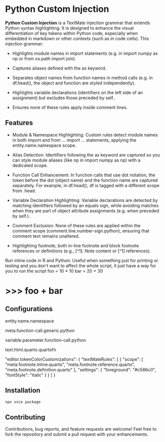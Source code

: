 # Python Custom Injection

**Python Custom Injection** is a TextMate injection grammar that extends Python syntax highlighting. It is designed to enhance the visual differentiation of key tokens within Python code, especially when embedded in markdown or other contexts (such as in code cells). This injection grammar:

- Highlights module names in import statements (e.g. in import numpy as np or from os.path import join).

- Captures aliases defined with the as keyword.

- Separates object names from function names in method calls (e.g. in df.head(), the object and function are styled independently).

- Highlights variable declarations (identifiers on the left side of an assignment) but excludes those preceded by self..

- Ensures none of these rules apply inside comment lines.

## Features
- Module & Namespace Highlighting: Custom rules detect module names in both import and from ... import ... statements, applying the entity.name.namespace scope.

- Alias Detection: Identifiers following the as keyword are captured so you can style module aliases (like np in import numpy as np) with a dedicated scope.

- Function Call Enhancement: In function calls that use dot notation, the token before the dot (object name) and the function name are captured separately. For example, in df.head(), df is tagged with a different scope from .head.

- Variable Declaration Highlighting: Variable declarations are detected by matching identifiers followed by an equals sign, while avoiding matches when they are part of object attribute assignments (e.g. when preceded by self.).

- Comment Exclusion: None of these rules are applied within the comment scope (comment.line.number-sign.python), ensuring that comment text remains unaltered.

- Highlighting footnote, both in-line footnote and block footnote references or definitions (e.g., [^1]: Note content or [^1] references).

Run inline code in R and Python: Useful when something just for printing or testing and you don't want to affect the whole script, it just have a way for you to run the script
foo = 10 * 10
bar = 20 + 30

# >>> foo + bar
  

## Configurations

entity.name.namespace

meta.function-call.generic.python

variable.parameter.function-call.python

text.html.quarto.quartofn


"editor.tokenColorCustomizations": {
  "textMateRules": [
    {
      "scope": [
        "meta.footnote.inline.quarto",
        "meta.footnote.reference.quarto",
        "meta.footnote.definition.quarto"
      ],
      "settings": {
        "foreground": "#c586c0",
        "fontStyle": "italic"
      }
    }
  ]
}

## Installation

```bash
npx vsce package
```

## Contributing
Contributions, bug reports, and feature requests are welcome!
Feel free to fork the repository and submit a pull request with your enhancements.